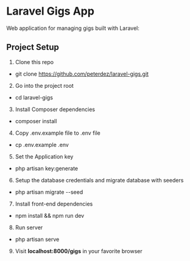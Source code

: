 # Laravel Gigs App

Web application for managing gigs built with Laravel:

## Project Setup

1. Clone this repo
- git clone https://github.com/peterdez/laravel-gigs.git
2. Go into the project root
- cd laravel-gigs
3. Install Composer dependencies
- composer install
4. Copy .env.example file to .env file
- cp .env.example .env
5. Set the Application key
- php artisan key:generate
6. Setup the database credentials and migrate database with seeders
- php artisan migrate --seed
7. Install front-end dependencies
- npm install && npm run dev
8. Run server
- php artisan serve
9. Visit **localhost:8000/gigs** in your favorite browser
